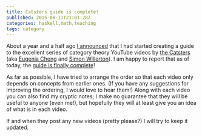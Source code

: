 ```yaml
---
title: Catsters guide is complete!
published: 2015-08-11T21:01:28Z
categories: haskell,math,teaching
tags: category
---
```


<p>About a year and a half ago <a href="https://byorgey.wordpress.com/2014/01/14/catsters-guide/">I announced</a> that I had started creating a guide to the excellent series of category theory YouTube videos by <a href="http://ncatlab.org/nlab/show/The+Catsters">the Catsters</a> (aka <a href="http://www.cheng.staff.shef.ac.uk/">Eugenia Cheng</a> and <a href="http://www.simonwillerton.staff.shef.ac.uk/">Simon Willerton</a>). I am happy to report that as of today, the <a href="http://byorgey.wordpress.com/catsters-guide-2/">guide is finally complete</a>!</p>
<p>As far as possible, I have tried to arrange the order so that each video only depends on concepts from earlier ones. (If you have any suggestions for improving the ordering, I would love to hear them!) Along with each video you can also find my cryptic notes; I make no guarantee that they will be useful to anyone (even me!), but hopefully they will at least give you an idea of what is in each video.</p>
<p>If and when they post any new videos (pretty please?) I will try to keep it updated.</p>
<div class="references">

</div>

